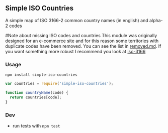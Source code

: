 ## Simple ISO Countries

A simple map of ISO 3166-2 common country names (in english) and alpha-2 codes

#Note about missing ISO codes and countries
This module was originally designed for an e-commerce site and for this reason some territories with duplicate codes have been removed. You can see the list in [removed.md](removed.md). If you want something more robust I recommend you look at [iso-3166](https://www.npmjs.org/package/iso-3166-2)

### Usage

`npm install simple-iso-countries`

```javascript
var countries = require('simple-iso-countries');

function countryName(code) {
  return countries[code];
}
```

### Dev

- run tests with `npm test`

